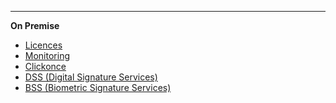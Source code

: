 <!-- markdownlint-disable-next-line first-line-heading 
**Saas**
- [Introduction](introduction)
-->
---

**On Premise**

<!--* [Home](/)-->
* [Licences](/en/license/license)
* [Monitoring](/en/monitor/monitor)
* [Clickonce](/en/clickonce/clickonce)
* [DSS (Digital Signature Services)](/en/dss/installation-guide)
* [BSS (Biometric Signature Services)](/en/bss/installation-guide)

<!--* [Biosigner](/en-us/biosigner)-->
